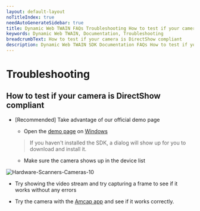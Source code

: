 ```yaml
---
layout: default-layout
noTitleIndex: true
needAutoGenerateSidebar: true
title: Dynamic Web TWAIN FAQs Troubleshooting How to test if your camera is DirectShow compliant
keywords: Dynamic Web TWAIN, Documentation, Troubleshooting
breadcrumbText: How to test if your camera is DirectShow compliant
description: Dynamic Web TWAIN SDK Documentation FAQs How to test if your camera is DirectShow compliant
---
```


# Troubleshooting

## How to test if your camera is DirectShow compliant

- [Recommended] Take advantage of our official demo page

  - Open the [demo page](https://demo.dynamsoft.com/DWT/Webcam/online_demo_scan_Webcam.aspx) on [Windows]({{site.getstarted}}platform.html#browsers-on-windows)

  > If you haven't installed the SDK, a dialog will show up for you to download and install it.

  - Make sure the camera shows up in the device list

![Hardware-Scanners-Cameras-10]({{site.assets}}imgs/Hardware-Scanners-Cameras-10.png)

- Try showing the video stream and try capturing a frame to see if it works without any errors

* Try the camera with the [Amcap app](https://tst.dynamsoft.com/public/download/tools/amcap.zip) and see if it works correctly.
